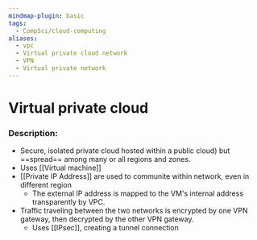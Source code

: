 ```yaml
---
mindmap-plugin: basic
tags:
  - CompSci/cloud-computing
aliases:
  - vpc
  - Virtual private cloud network
  - VPN
  - Virtual private network
---
```

# Virtual private cloud
### Description:
- Secure, isolated private cloud hosted within a public cloud) but ==spread== among many or all regions and zones.
- Uses [[Virtual machine]]
- [[Private IP Address]] are used to communite within network, even in different region
	- The external IP address is mapped to the VM's internal address transparently by VPC.
- Traffic traveling between the two networks is encrypted by one VPN gateway, then decrypted by the other VPN gateway.
	- Uses [[IPsec]], creating a tunnel connection